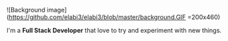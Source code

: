 ![Background image](https://github.com/elabi3/elabi3/blob/master/background.GIF =200x460)

I'm a **Full Stack Developer** that love to try and experiment with new things.
